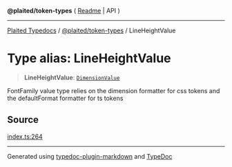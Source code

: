 **@plaited/token-types** ( [Readme](../README.md) \| API )

***

[Plaited Typedocs](../../../modules.md) / [@plaited/token-types](../modules.md) / LineHeightValue

# Type alias: LineHeightValue

> **LineHeightValue**: [`DimensionValue`](DimensionValue.md)

FontFamily value type relies on the dimension formatter for css tokens
and the defaultFormat formatter for ts tokens

## Source

[index.ts:264](https://github.com/plaited/plaited/blob/b151218/libs/token-types/src/index.ts#L264)

***

Generated using [typedoc-plugin-markdown](https://www.npmjs.com/package/typedoc-plugin-markdown) and [TypeDoc](https://typedoc.org/)
